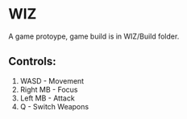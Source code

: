 # WIZ
A game protoype, game build is in WIZ/Build folder.

## Controls: 
  1. WASD - Movement 
  2. Right MB - Focus 
  3. Left MB - Attack  
  4. Q - Switch Weapons

